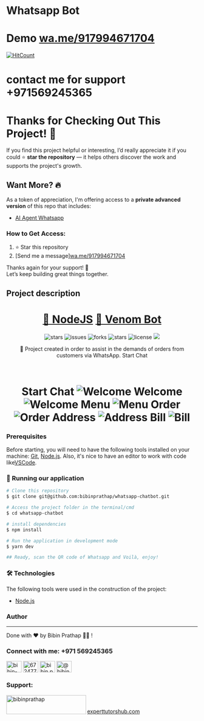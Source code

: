 # Whatsapp Bot  
#  Demo [wa.me/917994671704](http://wa.me/917994671704)
[![HitCount](https://hits.dwyl.com/bibinprathap/whatsapp-chatbot.svg?style=flat-square)](http://hits.dwyl.com/bibinprathap/whatsapp-chatbot)
#  contact me for support +971569245365
# Thanks for Checking Out This Project! 🚀

If you find this project helpful or interesting, I’d really appreciate it if you could ⭐ **star the repository** — it helps others discover the work and supports the project's growth.

## Want More? 🔥

As a token of appreciation, I'm offering access to a **private advanced version** of this repo that includes:
- [AI Agent Whatsapp](https://github.com/bibinprathap/AI-Agent-whatsapp)
 

### How to Get Access:
1. ⭐ Star this repository
2. [Send me a message][wa.me/917994671704](http://wa.me/917994671704)

Thanks again for your support! 🙏  
Let’s keep building great things together.

## Project description

<p align="center"></p>
<h1 align="center">
    <a href="https://nodejs.org/en/">🔗 NodeJS</a>
    <a href="https://www.npmjs.com/package/venom-bot">🧠 Venom Bot</a>
</h1>
<p align="center"> 
<img alt="stars" title="stars" src="https://img.shields.io/github/stars/bibinprathap/whatsapp-chatbot" />
<img alt="issues" title="issues" src="https://img.shields.io/github/issues/bibinprathap/whatsapp-chatbot" />
<img alt="forks" title="forks" src="https://img.shields.io/github/forks/bibinprathap/whatsapp-chatbot" />
<img alt="stars" title="stars" src="https://img.shields.io/github/stars/bibinprathap/whatsapp-chatbot" />
<img alt="license" title="license" src="https://img.shields.io/github/license/bibinprathap/whatsapp-chatbot" />
<a href="https://linkedin.com/in/bibin-prathap-4a34a489/">
<img src="https://img.shields.io/badge/LinkedIn-blue?style=flat&logo=linkedin&labelColor=blue">
</a>

</p>
<p align="center">🚀 Project created in order to assist in the demands of orders from  customers  via WhatsApp.
 Start Chat
</p>
<br>
<h1 align="center">
 Start Chat  
  <img alt="Welcome" title="Welcome" src="./assets/image6.jpg" />
  Welcome
  <img alt="Welcome" title="Welcome" src="./assets/image5.png" />
  Menu
  <img alt="Menu" title="Menu" src="./assets/image2.png" />
  Order
  <img alt="Order" title="Order" src="./assets/image3.png" />
  Address
  <img alt="Address" title="Address" src="./assets/image1.png" />
  Bill
  <img alt="Bill" title="Bill" src="./assets/image4.png" /> 
</h1>

### Prerequisites

Before starting, you will need to have the following tools installed on your machine:
[Git](https://git-scm.com), [Node.js](https://nodejs.org/en/).
Also, it's nice to have an editor to work with code like[VSCode](https://code.visualstudio.com/).

### 🎲 Running our application

```bash
# Clone this repository
$ git clone git@github.com:bibinprathap/whatsapp-chatbot.git

# Access the project folder in the terminal/cmd
$ cd whatsapp-chatbot

# install dependencies
$ npm install

# Run the application in development mode
$ yarn dev

## Ready, scan the QR code of Whatsapp and Voilà, enjoy!
```

### 🛠 Technologies

The following tools were used in the construction of the project:

- [Node.js](https://nodejs.org/en/)
 


### Author

---
  

Done with ❤️ by Bibin Prathap 👋🏽 !

<h3 align="left">Connect with me: +971 569245365</h3>
<p align="left">
<a href="https://linkedin.com/in/bibin-prathap-4a34a489" target="blank"><img align="center" src="https://raw.githubusercontent.com/rahuldkjain/github-profile-readme-generator/master/src/images/icons/Social/linked-in-alt.svg" alt="bibin-prathap-4a34a489" height="30" width="40" /></a>
<a href="https://stackoverflow.com/users/6724770/bibin-prathap" target="blank"><img align="center" src="https://raw.githubusercontent.com/rahuldkjain/github-profile-readme-generator/master/src/images/icons/Social/stack-overflow.svg" alt="6724770/bibin-prathap" height="30" width="40" /></a>
<a href="https://fb.com/bibin.prathap" target="blank"><img align="center" src="https://raw.githubusercontent.com/rahuldkjain/github-profile-readme-generator/master/src/images/icons/Social/facebook.svg" alt="bibin.prathap" height="30" width="40" /></a>
<a href="https://medium.com/@bibinprathap" target="blank"><img align="center" src="https://raw.githubusercontent.com/rahuldkjain/github-profile-readme-generator/master/src/images/icons/Social/medium.svg" alt="@bibinprathap" height="30" width="40" /></a>
</p> 

<h3 align="left">Support:</h3>
<p><a href="https://www.buymeacoffee.com/bibinprathap"> <img align="left" src="https://cdn.buymeacoffee.com/buttons/v2/default-yellow.png" height="50" width="210" alt="bibinprathap" /></a></p><br><br>
<a href="https://experttutorshub.com/" target="blank">experttutorshub.com</a>

